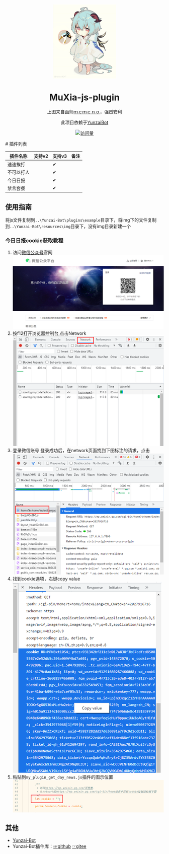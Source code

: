 
<p align="center">
  <a href="https://github.com/MuXia-0326/YunzaiBotJsPluginMuXia">
    <img width="200" src="readme/project_logo.png">
  </a>
</p>

<h1 align="center">MuXia-js-plugin</h1>

<div align="center">

上图来自画师[ｍｅｍｅｎｏ](https://www.pixiv.net/users/62635184)，强烈安利

此项目依赖于[YunzaiBot](https://github.com/Le-niao/Yunzai-Bot)

[![访问量](https://profile-counter.glitch.me/MuXia-js-plugin/count.svg)](https://github.com/MuXia-0326/YunzaiBotJsPluginMuXia)

</div>
# 插件列表

| 插件名称|支持v2|支持v3|备注|
|-----------|-------|------|------|
|速速挨打| |✔| |
|不可以打人| |✔| |
|今日日报| |✔| |
|禁言套餐| |✔| |

## 使用指南
将js文件复制到`..\Yunzai-Bot\plugins\example`目录下，将img下的文件复制到`..\Yunzai-Bot\resources\img`目录下，没有img目录新建一个

### 今日日报cookie获取教程
1. 访问[微信公众号](https://mp.weixin.qq.com/)官网
![](readme/help_img_1.png)
2. 按f12打开浏览器控制台,点击Network
![](readme/help_img_2.png)
3. 登录微信账号
登录成功后，在network页面找到下图标注的请求，点击
![](readme/help_img_3.png)
4. 找到cookie选项，右键copy value
![](readme/help_img_4.png)
5. 粘贴到`my_plugin_get_day_news.js`插件的图示位置
![](readme/help_img_5.png)

## 其他
* [Yunzai-Bot](https://github.com/Le-niao/Yunzai-Bot)
* Yunzai-Bot插件库：[☞github](https://github.com/yhArcadia/Yunzai-Bot-plugins-index) [☞gitee](https://gitee.com/yhArcadia/Yunzai-Bot-plugins-index)